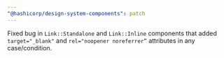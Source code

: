 ```yaml
---
"@hashicorp/design-system-components": patch
---
```


Fixed bug in `Link::Standalone` and `Link::Inline` components that added `target="_blank"` and `rel="noopener noreferrer”` attributes in any case/condition.
